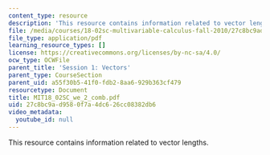 ```yaml
---
content_type: resource
description: 'This resource contains information related to vector lengths. '
file: /media/courses/18-02sc-multivariable-calculus-fall-2010/27c8bc9ad9580f7a4dc626cc08382db6_MIT18_02SC_we_2_comb.pdf
file_type: application/pdf
learning_resource_types: []
license: https://creativecommons.org/licenses/by-nc-sa/4.0/
ocw_type: OCWFile
parent_title: 'Session 1: Vectors'
parent_type: CourseSection
parent_uid: a55f30b5-41f0-fdb2-8aa6-929b363cf479
resourcetype: Document
title: MIT18_02SC_we_2_comb.pdf
uid: 27c8bc9a-d958-0f7a-4dc6-26cc08382db6
video_metadata:
  youtube_id: null
---
```

This resource contains information related to vector lengths. 